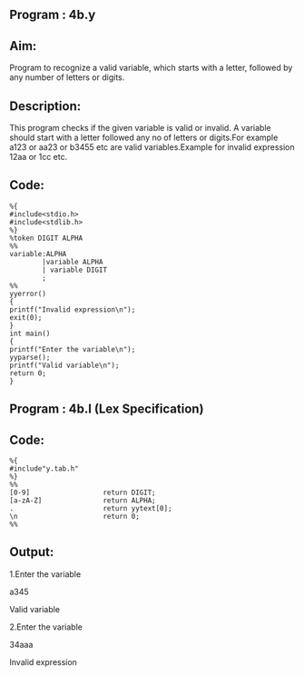 ## Program : 4b.y
## Aim: 
Program to recognize a valid variable, which starts with a letter, followed by any number of letters or digits.

## Description:
This program checks if the given variable is valid or invalid. A variable should start with a letter followed any no of letters or digits.For example a123 or aa23 or b3455 etc are valid variables.Example for invalid expression 12aa or 1cc etc.

## Code:

    %{
    #include<stdio.h>
    #include<stdlib.h>
    %}
    %token DIGIT ALPHA
    %%
    variable:ALPHA
            |variable ALPHA
            | variable DIGIT 
            ;
    %%
    yyerror()
    {
 	printf("Invalid expression\n");
 	exit(0);
    }
    int main()
    {
 	printf("Enter the variable\n");
 	yyparse();
 	printf("Valid variable\n");
 	return 0;
    }		
        
## Program : 4b.l (Lex Specification)

## Code:
    %{
    #include"y.tab.h"
    %}
    %%
    [0-9]                  return DIGIT;
    [a-zA-Z]               return ALPHA;
    .                      return yytext[0];
    \n                     return 0;
    %%


## Output:
1.Enter the variable

a345

Valid variable

2.Enter the variable

34aaa

Invalid expression
